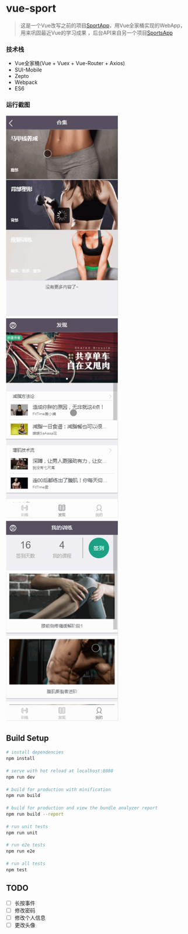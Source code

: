 # vue-sport

> 这是一个Vue改写之前的项目[SportApp](https://github.com/VVHoo/SportApp)，用Vue全家桶实现的WebApp，用来巩固最近Vue的学习成果
，后台API来自另一个项目[SportsApp](https://github.com/VVHoo/SportsApp)

### 技术栈
- Vue全家桶(Vue + Vuex + Vue-Router + Axios)
- SUI-Mobile
- Zepto
- Webpack
- ES6

### 运行截图
![训练页](https://raw.githubusercontent.com/VVHoo/vue-sport/master/screenshots/trainPage.gif)
![文章页](https://raw.githubusercontent.com/VVHoo/vue-sport/master/screenshots/articlePage.gif)
![我的训练页](https://raw.githubusercontent.com/VVHoo/vue-sport/master/screenshots/minePage.gif)
## Build Setup

``` bash
# install dependencies
npm install

# serve with hot reload at localhost:8080
npm run dev

# build for production with minification
npm run build

# build for production and view the bundle analyzer report
npm run build --report

# run unit tests
npm run unit

# run e2e tests
npm run e2e

# run all tests
npm test
```
## TODO
- [ ] 长按事件
- [ ] 修改密码
- [ ] 修改个人信息
- [ ] 更改头像
